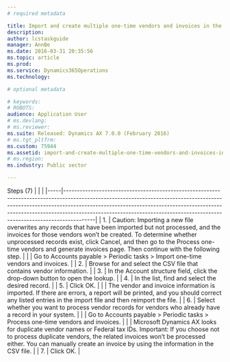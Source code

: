 ```yaml
---
# required metadata

title: Import and create multiple one-time vendors and invoices in the public sector
description: 
author: lcstaskguide
manager: AnnBe
ms.date: 2016-03-31 20:35:56
ms.topic: article
ms.prod: 
ms.service: Dynamics365Operations
ms.technology: 

# optional metadata

# keywords: 
# ROBOTS: 
audience: Application User
# ms.devlang: 
# ms.reviewer: 
ms.suite: Released: Dynamics AX 7.0.0 (February 2016)
# ms.tgt_pltfrm: 
ms.custom: 75944
ms.assetid: import-and-create-multiple-one-time-vendors-and-invoices-in-the-public-sector
# ms.region: 
ms.industry: Public sector

---
```


Steps (7)
|     |                                                                                                                                                                                                                                                                                                                                   |
|-----|-----------------------------------------------------------------------------------------------------------------------------------------------------------------------------------------------------------------------------------------------------------------------------------------------------------------------------------|
| 1.  | Caution: Importing a new file overwrites any records that have been imported but not processed, and the invoices for those vendors won’t be created. To determine whether unprocessed records exist, click Cancel, and then go to the Process one-time vendors and generate invoices page. Then continue with the following step. |
|     | Go to Accounts payable &gt; Periodic tasks &gt; Import one-time vendors and invoices.                                                                                                                                                                                                                                             |
| 2.  | Browse for and select the CSV file that contains vendor information.                                                                                                                                                                                                                                                              |
| 3.  | In the Account structure field, click the drop-down button to open the lookup.                                                                                                                                                                                                                                                    |
| 4.  | In the list, find and select the desired record.                                                                                                                                                                                                                                                                                  |
| 5.  | Click OK.                                                                                                                                                                                                                                                                                                                         |
|     | The vendor and invoice information is imported. If there are errors, a report will be printed, and you should correct any listed entries in the import file and then reimport the file.                                                                                                                                           |
| 6.  | Select whether you want to process vendor records for vendors who already have a record in your system.                                                                                                                                                                                                                           |
|     | Go to Accounts payable &gt; Periodic tasks &gt; Process one-time vendors and invoices.                                                                                                                                                                                                                                            |
|     | Microsoft Dynamics AX looks for duplicate vendor names or Federal tax IDs. Important: If you choose not to process duplicate vendors, the related invoices won’t be processed either. You can manually create an invoice by using the information in the CSV file.                                                                |
| 7.  | Click OK.                                                                                                                                                                                                                                                                                                                         |



